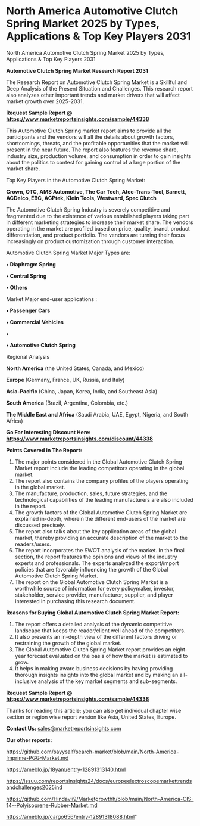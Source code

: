 # North America Automotive Clutch Spring Market 2025 by Types, Applications & Top Key Players 2031
North America Automotive Clutch Spring Market 2025 by Types, Applications & Top Key Players 2031

<strong>Automotive Clutch Spring Market Research Report 2031</strong>

The Research Report on Automotive Clutch Spring Market is a Skillful and Deep Analysis of the Present Situation and Challenges. This research report also analyzes other important trends and market drivers that will affect market growth over 2025-2031.

<strong>Request Sample Report @ <a href=https://www.marketreportsinsights.com/sample/44338>https://www.marketreportsinsights.com/sample/44338</a></strong>

This Automotive Clutch Spring market report aims to provide all the participants and the vendors will all the details about growth factors, shortcomings, threats, and the profitable opportunities that the market will present in the near future. The report also features the revenue share, industry size, production volume, and consumption in order to gain insights about the politics to contest for gaining control of a large portion of the market share.

Top Key Players in the Automotive Clutch Spring Market:

<strong>Crown, OTC, AMS Automotive, The Car Tech, Atec-Trans-Tool, Barnett, ACDelco, EBC, AGPtek, Klein Tools, Westward, Spec Clutch</strong>

The Automotive Clutch Spring Industry is severely competitive and fragmented due to the existence of various established players taking part in different marketing strategies to increase their market share. The vendors operating in the market are profiled based on price, quality, brand, product differentiation, and product portfolio. The vendors are turning their focus increasingly on product customization through customer interaction.

Automotive Clutch Spring Market Major Types are:

<strong>•  Diaphragm Spring

•  Central Spring

•  Others</strong>

Market Major end-user applications :

<strong>•  Passenger Cars

•  Commercial Vehicles

•  

•  Automotive Clutch Spring</strong>

Regional Analysis

</u><strong><b>North America</b></strong> (the United States, Canada, and Mexico)

<strong><b>Europe </b></strong>(Germany, France, UK, Russia, and Italy)

<strong><b>Asia-Pacific</b></strong> (China, Japan, Korea, India, and Southeast Asia)

<strong><b>South America</b></strong> (Brazil, Argentina, Colombia, etc.)

<strong><b>The Middle East and Africa</b></strong> (Saudi Arabia, UAE, Egypt, Nigeria, and South Africa)

<strong>Go For Interesting Discount Here: <a href=https://www.marketreportsinsights.com/discount/44338>https://www.marketreportsinsights.com/discount/44338</a></strong>

<strong>Points Covered in The Report:</strong>
<ol>
  <li>The major points considered in the Global Automotive Clutch Spring Market report include the leading competitors operating in the global market.</li>
  <li>The report also contains the company profiles of the players operating in the global market.</li>
  <li>The manufacture, production, sales, future strategies, and the technological capabilities of the leading manufacturers are also included in the report.</li>
  <li>The growth factors of the Global Automotive Clutch Spring Market are explained in-depth, wherein the different end-users of the market are discussed precisely.</li>
  <li>The report also talks about the key application areas of the global market, thereby providing an accurate description of the market to the readers/users.</li>
  <li>The report incorporates the SWOT analysis of the market. In the final section, the report features the opinions and views of the industry experts and professionals. The experts analyzed the export/import policies that are favorably influencing the growth of the Global Automotive Clutch Spring Market.</li>
  <li>The report on the Global Automotive Clutch Spring Market is a worthwhile source of information for every policymaker, investor, stakeholder, service provider, manufacturer, supplier, and player interested in purchasing this research document.</li>
</ol>
<strong>Reasons for Buying Global Automotive Clutch Spring Market Report:</strong>

<ol>
  <li>The report offers a detailed analysis of the dynamic competitive landscape that keeps the reader/client well ahead of the competitors.</li>
  <li>It also presents an in-depth view of the different factors driving or restraining the growth of the global market.</li>
  <li>The Global Automotive Clutch Spring Market report provides an eight-year forecast evaluated on the basis of how the market is estimated to grow.</li>
  <li>It helps in making aware business decisions by having providing thorough insights insights into the global market and by making an all-inclusive analysis of the key market segments and sub-segments.</li>
</ol>
<strong>Request Sample Report @ <a href=https://www.marketreportsinsights.com/sample/44338>https://www.marketreportsinsights.com/sample/44338</a></strong>


Thanks for reading this article; you can also get individual chapter wise section or region wise report version like Asia, United States, Europe.

<strong>Contact Us:</strong>
sales@marketreportsinsights.com

<strong>Our other reports:</strong>

<a href=https://github.com/sayysaif/search-market/blob/main/North-America-Imprime-PGG-Market.md>https://github.com/sayysaif/search-market/blob/main/North-America-Imprime-PGG-Market.md</a>

<a href=https://ameblo.jp/18yam/entry-12891313140.html>https://ameblo.jp/18yam/entry-12891313140.html</a>

<a href=https://issuu.com/reportsinsights24/docs/europeelectroscopemarkettrendsandchallenges2025ind>https://issuu.com/reportsinsights24/docs/europeelectroscopemarkettrendsandchallenges2025ind</a>

<a href=https://github.com/Hindavii9/Marketgrowthh/blob/main/North-America-CIS-14--Polyisoprene-Rubber-Market.md>https://github.com/Hindavii9/Marketgrowthh/blob/main/North-America-CIS-14--Polyisoprene-Rubber-Market.md</a>

<a href=https://ameblo.jp/cargo656/entry-12891318088.html>https://ameblo.jp/cargo656/entry-12891318088.html</a>"
